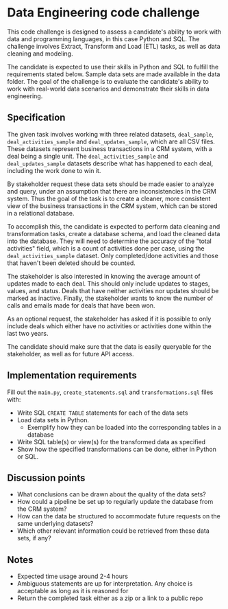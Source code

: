 # Data Engineering code challenge

This code challenge is designed to assess a candidate's ability to work with data and programming languages, in this case Python and SQL. The challenge involves Extract, Transform and Load (ETL) tasks, as well as data cleaning and modeling.

The candidate is expected to use their skills in Python and SQL to fulfill the requirements stated below. Sample data sets are made available in the data folder.
The goal of the challenge is to evaluate the candidate's ability to work with real-world data scenarios and demonstrate their skills in data engineering.

## Specification

The given task involves working with three related datasets, `deal_sample`, `deal_activities_sample` and `deal_updates_sample`, which are all CSV files. These datasets represent business transactions in a CRM system, with a deal being a single unit. The `deal_activities_sample` and `deal_updates_sample` datasets describe what has happened to each deal, including the work done to win it.

By stakeholder request these data sets should be made easier to analyze and query, under an assumption that there are inconsistencies in the CRM system. Thus the goal of the task is to create a cleaner, more consistent view of the business transactions in the CRM system, which can be stored in a relational database.

To accomplish this, the candidate is expected to perform data cleaning and transformation tasks, create a database schema, and load the cleaned data into the database. They will need to determine the accuracy of the "total activities" field, which is a count of activities done per case, using the `deal_activities_sample` dataset. Only completed/done activities and those that haven't been deleted should be counted.

The stakeholder is also interested in knowing the average amount of updates made to each deal. This should only include updates to stages, values, and status. Deals that have neither activities nor updates should be marked as inactive. Finally, the stakeholder wants to know the number of calls and emails made for deals that have been won.

As an optional request, the stakeholder has asked if it is possible to only include deals which either have no activities or activities done within the last two years.

The candidate should make sure that the data is easily queryable for the stakeholder, as well as for future API access.
## Implementation requirements
Fill out the `main.py`, `create_statements.sql` and `transformations.sql` files with:
- Write SQL `CREATE TABLE` statements for each of the data sets
- Load data sets in Python. 
	- Exemplify how they can be loaded into the corresponding tables in a database
- Write SQL table(s) or view(s) for the transformed data as specified
- Show how the specified transformations can be done, either in Python or SQL.

## Discussion points

- What conclusions can be drawn about the quality of the data sets?
- How could a pipeline be set up to regularly update the database from the CRM system?
- How can the data be structured to accommodate future requests on the same underlying datasets?
- Which other relevant information could be retrieved from these data sets, if any?

## Notes
- Expected time usage around 2-4 hours
- Ambiguous statements are up for interpretation. Any choice is acceptable as long as it is reasoned for
- Return the completed task either as a zip or a link to a public repo